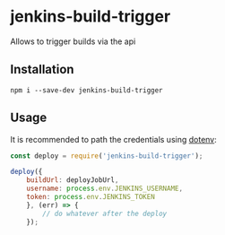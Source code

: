 # jenkins-build-trigger
Allows to trigger builds via the api

## Installation

```npm i --save-dev jenkins-build-trigger```

## Usage

It is recommended to path the credentials using [dotenv](https://www.npmjs.com/package/dotenv):

````js
const deploy = require('jenkins-build-trigger');

deploy({
    buildUrl: deployJobUrl,
    username: process.env.JENKINS_USERNAME,
    token: process.env.JENKINS_TOKEN
    }, (err) => {
        // do whatever after the deploy
    });
````

